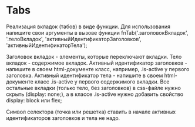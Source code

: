 # Tabs
Реализация вкладок (табов) в виде функции.
Для использования напишите свои аргументы в вызове функции fnTab('.заголовокВкладок', '.телоВкладок', 'активныйИдентификаторЗаголовков', 'активныйИдентификаторТела');

Заголовок вкладок - элементы, которые переключают вкладки.
Тело вкладок - содержимое вкладок.
Активный идентификатор заголовков - напишите в своем html-документе класс, например, .is-active у первого заголовка. 
Активный идентификатор тела - напишите в своем html-документе класс .is-active у первого содержимого вкладки. Все остальные вкладки (только тело, без заголовков) в css-файле нужно скрыть (display: none;), а в классе .is-active нужно добавить свойство display: block или flex; 

Символ селектора (точка или решетка) ставить в начале активных идентификаторов заголовков и тела не надо.
